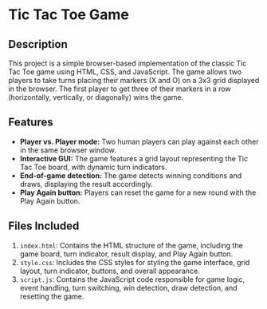 
# Tic Tac Toe Game

## Description
This project is a simple browser-based implementation of the classic Tic Tac Toe game using HTML, CSS, and JavaScript. The game allows two players to take turns placing their markers (X and O) on a 3x3 grid displayed in the browser. The first player to get three of their markers in a row (horizontally, vertically, or diagonally) wins the game.

## Features
- **Player vs. Player mode:** Two human players can play against each other in the same browser window.
- **Interactive GUI:** The game features a grid layout representing the Tic Tac Toe board, with dynamic turn indicators.
- **End-of-game detection:** The game detects winning conditions and draws, displaying the result accordingly.
- **Play Again button:** Players can reset the game for a new round with the Play Again button.

## Files Included
1. `index.html`: Contains the HTML structure of the game, including the game board, turn indicator, result display, and Play Again button.
2. `style.css`: Includes the CSS styles for styling the game interface, grid layout, turn indicator, buttons, and overall appearance.
3. `script.js`: Contains the JavaScript code responsible for game logic, event handling, turn switching, win detection, draw detection, and resetting the game.
